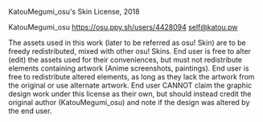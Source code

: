 KatouMegumi_osu's Skin License, 2018

KatouMegumi_osu <https://osu.ppy.sh/users/4428094> <self@katou.pw>



The assets used in this work (later to be referred as osu! Skin) are to be freedy redistributed, mixed with other osu! Skins.
End user is free to alter (edit) the assets used for their conveniences, but must not redistribute elements containing artwork (Anime screenshots, paintings).
End user is free to redistribute altered elements, as long as they lack the artwork from the original or use alternate artwork.
End user CANNOT claim the graphic design work under this license as their own, but should instead credit the original author (KatouMegumi_osu) and note if the design was altered by the end user.